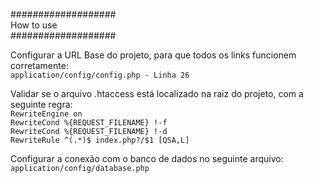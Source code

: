 ###################  
    How to use  
###################  
  
Configurar a URL Base do projeto, para que todos os links funcionem corretamente:  
`application/config/config.php - Linha 26`  
  
Validar se o arquivo .htaccess está localizado na raiz do projeto, com a seguinte regra:  
`RewriteEngine on`  
`RewriteCond %{REQUEST_FILENAME} !-f`  
`RewriteCond %{REQUEST_FILENAME} !-d`  
`RewriteRule ^(.*)$ index.php?/$1 [QSA,L]`  
  
Configurar a conexão com o banco de dados no seguinte arquivo:  
`application/config/database.php`  
